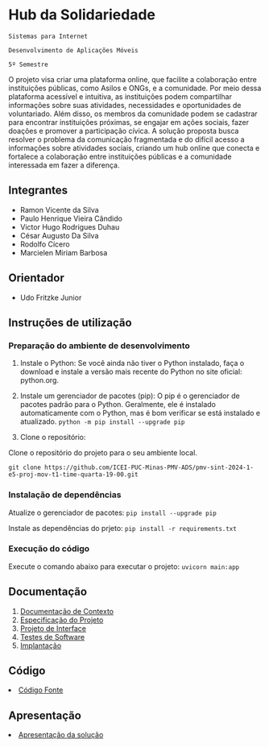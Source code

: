 # Hub da Solidariedade

`Sistemas para Internet`

`Desenvolvimento de Aplicações Móveis`

`5º Semestre`

O projeto visa criar uma plataforma online, que facilite a colaboração entre instituições públicas, como Asilos e ONGs, e a comunidade. Por meio dessa plataforma acessível e intuitiva, as instituições podem compartilhar informações sobre suas atividades, necessidades e oportunidades de voluntariado. Além disso, os membros da comunidade podem se cadastrar para encontrar instituições próximas, se engajar em ações sociais, fazer doações e promover a participação cívica. A solução proposta busca resolver o problema da comunicação fragmentada e do difícil acesso a informações sobre atividades sociais, criando um hub online que conecta e fortalece a colaboração entre instituições públicas e a comunidade interessada em fazer a diferença.

## Integrantes

- Ramon Vicente da Silva
- Paulo Henrique Vieira Cândido
- Victor Hugo Rodrigues Duhau
- César Augusto Da Silva
- Rodolfo Cícero
- Marcielen Miriam Barbosa

## Orientador

- Udo Fritzke Junior

## Instruções de utilização

### Preparação do ambiente de desenvolvimento

1. Instale o Python:
Se você ainda não tiver o Python instalado, faça o download e instale a versão mais recente do Python no site oficial: python.org.

2. Instale um gerenciador de pacotes (pip):
O pip é o gerenciador de pacotes padrão para o Python. Geralmente, ele é instalado automaticamente com o Python, mas é bom verificar se está instalado e atualizado.
`python -m pip install --upgrade pip`

3. Clone o repositório:

Clone o repositório do projeto para o seu ambiente local.

`git clone https://github.com/ICEI-PUC-Minas-PMV-ADS/pmv-sint-2024-1-e5-proj-mov-t1-time-quarta-19-00.git`

### Instalação de dependências

Atualize o gerenciador de pacotes:
`pip install --upgrade pip`

Instale as dependências do prjeto:
`pip install -r requirements.txt`

### Execução do código

Execute o comando abaixo para executar o projeto:
`uvicorn main:app`

## Documentação

<ol>
<li><a href="documents/01-Documentação de Contexto.md"> Documentação de Contexto</a></li>
<li><a href="documents/02-Especificação do Projeto.md"> Especificação do Projeto</a></li>
<li><a href="documents/03-Projeto de Interface.md"> Projeto de Interface</a></li>
<li><a href="documents/04-Testes de Software.md"> Testes de Software</a></li>
<li><a href="documents/05-Implantação.md"> Implantação</a></li>
</ol>

## Código

<li><a href="src/README.md"> Código Fonte</a></li>

## Apresentação

<li><a href="presentation/README.md"> Apresentação da solução</a></li>
